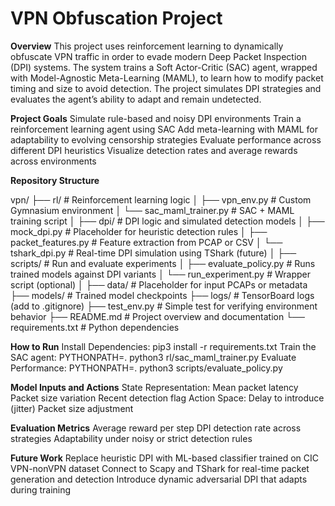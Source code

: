 # VPN Obfuscation Project
**Overview**
This project uses reinforcement learning to dynamically obfuscate VPN traffic in order to evade modern Deep Packet Inspection (DPI) systems. The system trains a Soft Actor-Critic (SAC) agent, wrapped with Model-Agnostic Meta-Learning (MAML), to learn how to modify packet timing and size to avoid detection. The project simulates DPI strategies and evaluates the agent’s ability to adapt and remain undetected.

**Project Goals**
Simulate rule-based and noisy DPI environments
Train a reinforcement learning agent using SAC
Add meta-learning with MAML for adaptability to evolving censorship strategies
Evaluate performance across different DPI heuristics
Visualize detection rates and average rewards across environments

**Repository Structure**

vpn/
├── rl/                     # Reinforcement learning logic
│   ├── vpn_env.py          # Custom Gymnasium environment
│   └── sac_maml_trainer.py # SAC + MAML training script
│
├── dpi/                    # DPI logic and simulated detection models
│   ├── mock_dpi.py         # Placeholder for heuristic detection rules
│   ├── packet_features.py  # Feature extraction from PCAP or CSV
│   └── tshark_dpi.py       # Real-time DPI simulation using TShark (future)
│
├── scripts/                # Run and evaluate experiments
│   ├── evaluate_policy.py  # Runs trained models against DPI variants
│   └── run_experiment.py   # Wrapper script (optional)
│
├── data/                   # Placeholder for input PCAPs or metadata
├── models/                 # Trained model checkpoints
├── logs/                   # TensorBoard logs (add to .gitignore)
├── test_env.py             # Simple test for verifying environment behavior
├── README.md               # Project overview and documentation
└── requirements.txt        # Python dependencies

**How to Run**
Install Dependencies: pip3 install -r requirements.txt
Train the SAC agent: PYTHONPATH=. python3 rl/sac_maml_trainer.py
Evaluate Performance: PYTHONPATH=. python3 scripts/evaluate_policy.py


**Model Inputs and Actions**
State Representation:
    Mean packet latency
    Packet size variation
    Recent detection flag
Action Space:
    Delay to introduce (jitter)
    Packet size adjustment

**Evaluation Metrics**
    Average reward per step
    DPI detection rate across strategies
    Adaptability under noisy or strict detection rules
    
**Future Work**
Replace heuristic DPI with ML-based classifier trained on CIC VPN-nonVPN dataset
Connect to Scapy and TShark for real-time packet generation and detection
Introduce dynamic adversarial DPI that adapts during training
